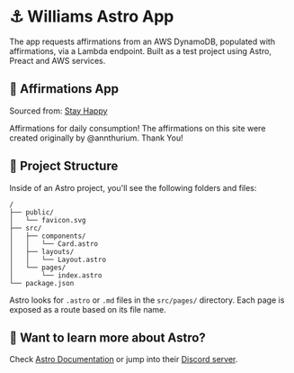 # ⚓ Williams Astro App

The app requests affirmations from an AWS DynamoDB, populated with affirmations, via a Lambda endpoint.
Built as a test project using Astro, Preact and AWS services.

## 🏯 Affirmations App

Sourced from: [Stay Happy](https://community.aws/content/2e0HjEBi7MAY40KTLoOtVEX9Lf8/build-an-affirmation-app)

Affirmations for daily consumption!
The affirmations on this site were created originally by @annthurium. Thank You!

## 🚀 Project Structure

Inside of an Astro project, you'll see the following folders and files:

```text
/
├── public/
│   └── favicon.svg
├── src/
│   ├── components/
│   │   └── Card.astro
│   ├── layouts/
│   │   └── Layout.astro
│   └── pages/
│       └── index.astro
└── package.json
```

Astro looks for `.astro` or `.md` files in the `src/pages/` directory. Each page is exposed as a route based on its file name.

## 👀 Want to learn more about Astro?

Check [Astro Documentation](https://docs.astro.build) or jump into their [Discord server](https://astro.build/chat).
